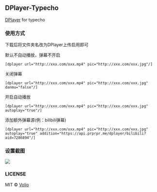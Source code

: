 ## DPlayer-Typecho
[DPlayer](https://github.com/DIYgod/DPlayer) for typecho

### 使用方式
下载后将文件夹名改为DPlayer上传启用即可

默认不自动播放，弹幕不开启
```
[dplayer url="http://xxx.com/xxx.mp4" pic="http://xxx.com/xxx.jpg"/]
```

关闭弹幕
```
[dplayer url="http://xxx.com/xxx.mp4" pic="http://xxx.com/xxx.jpg" danmu="false"/]
```

开启自动播放
```
[dplayer url="http://xxx.com/xxx.mp4" pic="http://xxx.com/xxx.jpg" autoplay="true"/]
```

添加额外弹幕源(例：bilibili弹幕)
```
[dplayer url="http://xxx.com/xxx.mp4" pic="http://xxx.com/xxx.jpg" autoplay="true" addition="https://api.prprpr.me/dplayer/bilibili?aid=7286894"/]
```

### 设置截图
![](https://raw.githubusercontent.com/volio/DPlayer-for-typecho/master/assets/screenshot.png)

### LICENSE
MIT © [Volio](https://niconiconi.org)